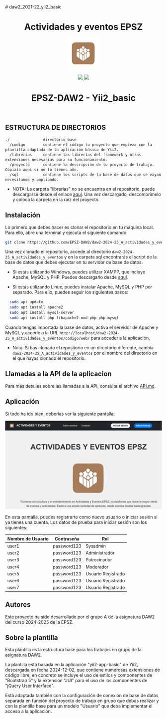 <meta charset="utf-8">
# daw2_2021-22_yii2_basic

<h1 align="center">Actividades y eventos EPSZ</h1>
<p align="center">
  <img height="100px" src="codigo/web/images/actividades_eventos.png" alt="Pantalla de inicio de la aplicación">
</p>
<p align="center">
  <a href="https://poliz.usal.es" target="_blank">
    <img height="100px" src="https://politecnicazamora.usal.es/wp-content/uploads/sites/78/2024/02/escuela-politecnica-superior-zamora.jpg">
  </a>
  </a>
  <a href="https://github.com/yiisoft" target="_blank">
    <img height="100px" src="https://camo.githubusercontent.com/c0a9d80fd9ccdbd1da4a469893943f202a07078a459ff9cc184940e0c2f063a2/68747470733a2f2f796969736f66742e6769746875622e696f2f646f63732f696d616765732f7969695f6c6f676f2e737667">
  </a>
  <h1 align="center">EPSZ-DAW2 - Yii2_basic</h1>
  <br>
  
</p>


ESTRUCTURA DE DIRECTORIOS
-------------------------

``` textplain
./               directorio base
  /codigo        contiene el código tu proyecto que empieza con la plantilla adaptada de la aplicación básica de Yii2.
  /librerias     contiene las librerías del framework y otras extensiones necesarias para su funcionamiento.
  /proyecto      contiene la descripción de tu proyecto de trabajo. Cópialo aquí si no lo tienes aún.
  /sql           contiene los scripts de la base de datos que se vayan necesitando y ampliando.

```
* NOTA: La carpeta "librerias" no se encuentra en el repositorio, puede descargarse desde el enlace [aquí](http://static.angeloeyama.es/librerias.zip). Una vez descargado, descomprímelo y coloca la carpeta en la raíz del proyecto.

## Instalación

Lo primero que debes hacer es clonar el repositorio en tu máquina local. Para ello, abre una terminal y ejecuta el siguiente comando:

```bash
git clone https://github.com/EPSZ-DAW2/daw2-2024-25_A_actividades_y_eventos.git
```

Una vez clonado el repositorio, accede al directorio `daw2-2024-25_A_actividades_y_eventos` y en la carpeta sql encontrarás el script de la base de datos que debes ejecutar en tu servidor de base de datos.

* Si estás utilizando Windows, puedes utilizar XAMPP, que incluye Apache, MySQL y PHP. Puedes descargarlo desde [aquí](https://www.apachefriends.org/es/index.html).

* Si estás utilizando Linux, puedes instalar Apache, MySQL y PHP por separado. Para ello, puedes seguir los siguientes pasos:

```bash
  sudo apt update
  sudo apt install apache2
  sudo apt install mysql-server
  sudo apt install php libapache2-mod-php php-mysql
```

Cuando tengas importada la base de datos, activa el servidor de Apache y MySQL y accede a la URL `http://localhost/daw2-2024-25_A_actividades_y_eventos/codigo/web/` para acceder a la aplicación.

* Nota: Si has clonado el repositorio en un directorio diferente, cambia `daw2-2024-25_A_actividades_y_eventos` por el nombre del directorio en el que hayas clonado el repositorio.

## Llamadas a la API de la aplicacion

Para más detalles sobre las llamadas a la API, consulta el archivo [API.md](API.md).


## Aplicación
Si todo ha ido bien, deberías ver la siguiente pantalla:

![Pantalla de inicio de la aplicación](proyecto/image/fotoApp.png)

En esta pantalla, puedes registrarte como nuevo usuario o iniciar sesión si ya tienes una cuenta.
Los datos de prueba para iniciar sesión son los siguientes:

| Nombre de Usuario | Contraseña     | Rol                |
|-------------------|----------------|--------------------|
| user1             | password123    | Sysadmin           |
| user2             | password123    | Administrador      |
| user3             | password123    | Patrocinador       |
| user4             | password123    | Moderador          |
| user5             | password123    | Usuario Registrado |
| user6             | password123    | Usuario Registrado |
| user7             | password123    | Usuario Registrado |

## Autores
Este proyecto ha sido desarrollado por el grupo A de la asignatura DAW2 del curso 2024-2025 de la EPSZ.

## Sobre la plantilla
Esta plantilla es la estructura base para los trabajos en grupo de la asignatura DAW2.

La plantilla está basada en la aplicación &quot;yii2-app-basic&quot; de Yii2, 
descargada en fecha 2024-12-02, que contiene numerosas extensiones de código libre,
en concreto se incluye el uso de estilos y componentes de &quot;Bootstrap 5&quot;
y la extensión &quot;JUI&quot; para el uso de los componentes de &quot;jQuery User Interface&quot;.

Está adaptada también con la configuración de conexión de base de datos separada
en función del proyecto de trabajo en grupo que debas realizar y con la plantilla 
base para un modelo "Usuario" que deba implementar el acceso a la aplicación.

